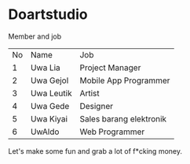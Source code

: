 # Doartstudio
Member and job
<table>
<tr>
  <td>No</td>
  <td>Name</td>
  <td>Job</td>
</tr>
<tr>
  <td>1</td>
  <td>Uwa Lia</td>
  <td>Project Manager</td>
</tr>
<tr>
  <td>2</td>
  <td>Uwa Gejol</td>
  <td>Mobile App Programmer</td>
</tr>
<tr>
  <td>3</td>
  <td>Uwa Leutik</td>
  <td>Artist</td>
</tr>
<tr>
  <td>4</td>
  <td>Uwa Gede</td>
  <td>Designer</td>
</tr>
<tr>
  <td>5</td>
  <td>Uwa Kiyai</td>
  <td>Sales barang elektronik</td>
</tr>
<tr>
  <td>6</td>
  <td>UwAldo</td>
  <td>Web Programmer</td>
</tr>
</table>
Let's make some fun and grab a lot of f*cking money.
